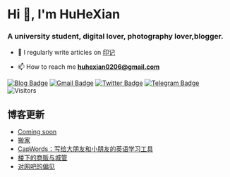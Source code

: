 <h1 align="left">Hi 👋, I'm HuHeXian</h1>
<h3 align="left">A university student, digital lover, photography lover,blogger.</h3>

- 📝 I regularly write articles on [印记](https://yinji.org)

- 📫 How to reach me **huhexian0206@gmail.com**

<div align="left">

[![Blog Badge](https://img.shields.io/badge/Blog-yinji.org-blue?style=flat&logo=wordpress&labelColor=555&logoColor=white)](https://yinji.org/)
[![Gmail Badge](https://img.shields.io/badge/Gmail-huhexian0206@gmail.com-blue?style=flat&labelColor=555&logo=gmail&link=mailto:huhexian0206@gmail.com&logoColor=fff)](mailto:huhexian0206@gmail.com)
[![Twitter Badge](https://img.shields.io/badge/Twitter-@huhexian-blue?style=flat&labelColor=555&logo=twitter&logoColor=fff)](https://twitter.com/huhexian)
[![Telegram Badge](https://img.shields.io/badge/t.me-@huhexian-blue?style=flat&labelColor=555&logo=telegram&logoColor=fff)](https://t.me/huhexian)
![Visitors](https://visitor-badge.laobi.icu/badge?page_id=huhexian.huhexian) 
</div> 

## 博客更新
<!-- BLOG-POST-LIST:START -->
- [Coming soon](https://blog.yinji.org/coming-soon/)
- [搬家](https://blog.yinji.org/5548/)
- [CapWords：写给大朋友和小朋友的英语学习工具](https://blog.yinji.org/capwords-ef-bc-9a-e5-86-99-e7-bb-99-e5-a4-a7-e6-9c-8b-e5-8f-8b-e5-92-8c-e5-b0-8f-e6-9c-8b-e5-8f-8b-e7-9a-84-e8-8b-b1-e8-af-ad-e5-ad-a6-e4-b9-a0-e5-b7-a5-e5-85-b7/)
- [楼下的商贩与城管](https://blog.yinji.org/-e6-a5-bc-e4-b8-8b-e7-9a-84-e5-95-86-e8-b4-a9-e4-b8-8e-e5-9f-8e-e7-ae-a1/)
- [对网吧的偏见](https://blog.yinji.org/-e5-af-b9-e7-bd-91-e5-90-a7-e7-9a-84-e5-81-8f-e8-a7-81/)
<!-- BLOG-POST-LIST:END -->
